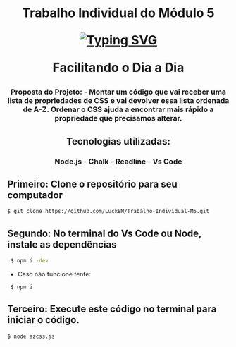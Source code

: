 
<h1 align="center"> Trabalho Individual do Módulo 5


[![Typing SVG](https://readme-typing-svg.herokuapp.com/?color=000000&size=40&center=true&vCenter=true&width=1000&lines=+Facilitando+o+Dia+a+Dia)](https://git.io/typing-svg)


Facilitando o Dia a Dia </h1>

<h3 align="center"> Proposta do Projeto:
- Montar um código que vai receber uma lista de propriedades de CSS e vai devolver essa lista ordenada de A-Z. Ordenar o CSS ajuda a encontrar mais rápido a propriedade que precisamos alterar. </h3>


<h2 align="center"> Tecnologias utilizadas: </h2>

<h3 align="center"> Node.js - Chalk - Readline - Vs Code <h3>
  
  
  <h2> Primeiro: Clone o repositório para seu computador </h2>
  
  ```sh
  $ git clone https://github.com/LuckBM/Trabalho-Individual-M5.git
  ```
  
<h2> Segundo: No terminal do Vs Code ou Node, instale as dependências</h2>

```sh
 $ npm i -dev
```

- Caso não funcione tente:

```sh
 $ npm i
```
  
  
  <h2> Terceiro: Execute este código no terminal para iniciar o código.</h2>
  
  ```sh
$ node azcss.js
```
  

  
